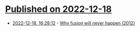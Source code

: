 # [Published on 2022-12-18](index.md)

* [2022-12-18, 16:28:12](https://news.ycombinator.com/item?id=34039256) - [Why fusion will never happen (2012)](https://matter2energy.wordpress.com/2012/10/26/why-fusion-will-never-happen/)
